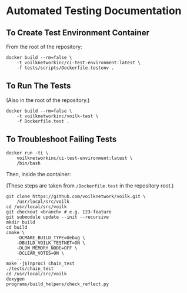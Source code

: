 # Automated Testing Documentation

## To Create Test Environment Container

From the root of the repository:

    docker build --rm=false \
        -t voilknetworkinc/ci-test-environment:latest \
        -f tests/scripts/Dockerfile.testenv .

## To Run The Tests

(Also in the root of the repository.)

    docker build --rm=false \
        -t voilknetworkinc/voilk-test \
        -f Dockerfile.test .

## To Troubleshoot Failing Tests

    docker run -ti \
        voilknetworkinc/ci-test-environment:latest \
        /bin/bash

Then, inside the container:

(These steps are taken from `/Dockerfile.test` in the
repository root.)

    git clone https://github.com/voilknetwork/voilk.git \
        /usr/local/src/voilk
    cd /usr/local/src/voilk
    git checkout <branch> # e.g. 123-feature
    git submodule update --init --recursive
    mkdir build
    cd build
    cmake \
        -DCMAKE_BUILD_TYPE=Debug \
        -DBUILD_VOILK_TESTNET=ON \
        -DLOW_MEMORY_NODE=OFF \
        -DCLEAR_VOTES=ON \
        ..
    make -j$(nproc) chain_test
    ./tests/chain_test
    cd /usr/local/src/voilk
    doxygen
    programs/build_helpers/check_reflect.py
